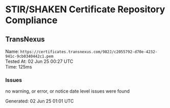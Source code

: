 # STIR/SHAKEN Certificate Repository Compliance

## TransNexus

Name: `https://certificates.transnexus.com/982J/c2055792-d70e-4232-941c-9cb0340442c1.pem`\
Tested At: 02 Jun 25 00:27 UTC\
Time: 125ms

### Issues

no warning, or error, or notice date level issues were found

Generated: 02 Jun 25 01:01 UTC